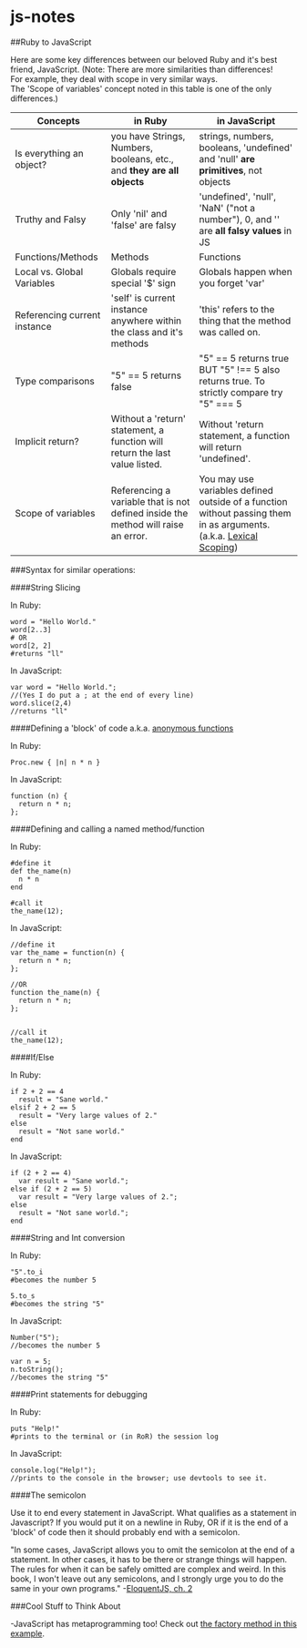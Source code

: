 js-notes
========

##Ruby to JavaScript

Here are some key differences between our beloved Ruby and it's best friend, JavaScript.
\(Note: There are more similarities than differences!  
For example, they deal with scope in very similar ways.  
The 'Scope of variables' concept noted in this table is one of the only differences.\)

| Concepts   | in Ruby  | in JavaScript |
| ---------- | -------- | ------------- |
| Is everything an object? |  you have Strings, Numbers, booleans, etc., and **they are all objects**        | strings, numbers, booleans, 'undefined' and 'null' **are primitives**, not objects |
| Truthy and Falsy | Only 'nil' and 'false' are falsy | 'undefined', 'null', 'NaN' ("not a number"), 0, and '' are **all falsy values** in JS |
| Functions/Methods | Methods | Functions |
| Local vs. Global Variables | Globals require special '$' sign  | Globals happen when you forget 'var' |
| Referencing current instance | 'self' is current instance anywhere within the class and it's methods | 'this' refers to the thing that the method was called on. |
| Type comparisons | "5" == 5 returns false | "5" == 5 returns true BUT "5" !== 5 also returns true.  To strictly compare try "5" === 5 |
| Implicit return? | Without a 'return' statement, a function will return the last value listed. | Without 'return statement, a function will return 'undefined'. |
| Scope of variables | Referencing a variable that is not defined inside the method will raise an error. | You may use variables defined outside of a function without passing them in as arguments. \(a.k.a. [Lexical Scoping](http://eloquentjavascript.net/chapter3.html#p71c5c4c9)\) |

###Syntax for similar operations:

####String Slicing

In Ruby:

    word = "Hello World."
    word[2..3]
    # OR
    word[2, 2]
    #returns "ll"
    
In JavaScript:

    var word = "Hello World.";
    //(Yes I do put a ; at the end of every line)
    word.slice(2,4)
    //returns "ll"
    
####Defining a 'block' of code
a.k.a. [anonymous functions](http://eloquentjavascript.net/chapter3.html#p7bad6ff)

In Ruby:

    Proc.new { |n| n * n }
    
In JavaScript:

    function (n) {
      return n * n;
    };
    
####Defining and calling a named method/function

In Ruby:

    #define it
    def the_name(n)
      n * n
    end
    
    #call it
    the_name(12);
    
In JavaScript:

    //define it    
    var the_name = function(n) {
      return n * n;
    };
    
    //OR
    function the_name(n) {
      return n * n;
    };
    
    
    //call it
    the_name(12);
    
####If/Else 

In Ruby:

    if 2 + 2 == 4
      result = "Sane world."
    elsif 2 + 2 == 5
      result = "Very large values of 2."
    else
      result = "Not sane world."
    end
    
In JavaScript:

    if (2 + 2 == 4)
      var result = "Sane world.";
    else if (2 + 2 == 5)
      var result = "Very large values of 2.";
    else
      result = "Not sane world.";
    end

####String and Int conversion

In Ruby:
    
    "5".to_i
    #becomes the number 5
    
    5.to_s
    #becomes the string "5"
    
In JavaScript:

    Number("5");
    //becomes the number 5
    
    var n = 5;
    n.toString();
    //becomes the string "5"


####Print statements for debugging

In Ruby:
    
    puts "Help!"
    #prints to the terminal or (in RoR) the session log
    
In JavaScript:

    console.log("Help!");
    //prints to the console in the browser; use devtools to see it.
    
####The semicolon

Use it to end every statement in JavaScript.  What qualifies as a statement in Javascript?
If you would put it on a newline in Ruby, OR if it is the end of a 'block' of code then it should probably end with a semicolon.

"In some cases, JavaScript allows you to omit the semicolon at the end of a statement. 
In other cases, it has to be there or strange things will happen. 
The rules for when it can be safely omitted are complex and weird. 
In this book, I won't leave out any semicolons, and I strongly urge you to do the same in your own programs."
-[EloquentJS, ch. 2](http://eloquentjavascript.net/chapter2.html#p751953db)
    


###Cool Stuff to Think About

-JavaScript has metaprogramming too!  Check out [the factory method in this example](http://eloquentjavascript.net/chapter3.html#p2eb13e2b).
